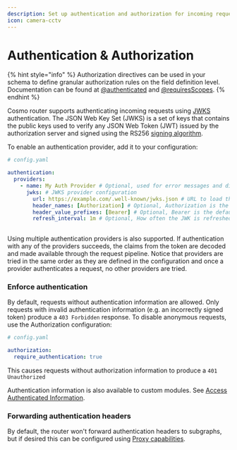 ```yaml
---
description: Set up authentication and authorization for incoming requests
icon: camera-cctv
---
```


# Authentication & Authorization

{% hint style="info" %}
Authorization directives can be used in your schema to define granular authorization rules on the field definition level.\
Documentation can be found at [@authenticated](../federation/directives/authenticated.md) and [@requiresScopes](../federation/directives/requiresscopes.md).
{% endhint %}

Cosmo router supports authenticating incoming requests using [JWKS](https://auth0.com/docs/secure/tokens/json-web-tokens/json-web-key-sets) authentication. The JSON Web Key Set (JWKS) is a set of keys that contains the public keys used to verify any JSON Web Token (JWT) issued by the authorization server and signed using the RS256 [signing algorithm](https://auth0.com/docs/tokens/concepts/signing-algorithms).

To enable an authentication provider, add it to your configuration:

```yaml
# config.yaml

authentication:
  providers:
    - name: My Auth Provider # Optional, used for error messages and diagnostics
      jwks: # JWKS provider configuration
        url: https://example.com/.well-known/jwks.json # URL to load the JWKS from (Authorization server)
        header_names: [Authorization] # Optional, Authorization is the default value
        header_value_prefixes: [Bearer] # Optional, Bearer is the default value
        refresh_interval: 1m # Optional, How often the JWK is refreshed
       
```

Using multiple authentication providers is also supported. If authentication with any of the providers succeeds, the claims from the token are decoded and made available through the request pipeline. Notice that providers are tried in the same order as they are defined in the configuration and once a provider authenticates a request, no other providers are tried.

### Enforce authentication

By default, requests without authentication information are allowed. Only requests with invalid authentication information (e.g. an incorrectly signed token) produce a `403 Forbidden` response. To disable anonymous requests, use the Authorization configuration:

```yaml
# config.yaml

authorization:
  require_authentication: true
```

This causes requests without authorization information to produce a `401 Unauthorized`

Authentication information is also available to custom modules. See [Access Authenticated Information](custom-modules.md#access-authentication-information).

### Forwarding authentication headers

By default, the router won't forward authentication headers to subgraphs, but if desired this can be configured using [Proxy capabilities](proxy-capabilities/).
